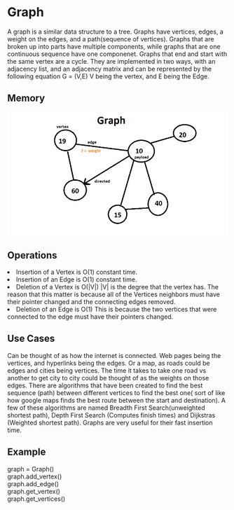 <h1>Graph</h1>
<p1> A graph is a similar data structure to a tree. Graphs have vertices, edges, a weight on the edges, and a path(sequence of vertices). Graphs that are broken up into parts have multiple components, while graphs that are one continuous sequence have one componenet. Graphs that end and start with the same vertex are a cycle. They are implemented in two ways, with an adjacency list, and an adjacency matrix and can be represented by the following equation G = (V,E) V being the vertex, and E being the Edge. <br/>
</p1>
<h2>Memory</h2>
<img src="graph_image.png">
<h2> Operations</h2>
<UI>
  <LI>Insertion of a Vertex is O(1) constant time. 
    <LI>Insertion of an Edge is O(1) constant time. 
      <LI> Deletion of a Vertex is O(|V|) |V| is the degree that the vertex has. The reason that this matter is because all of the Vertices neighbors must have their pointer changed and the connecting edges removed. 
        <LI>Deletion of an Edge is O(1) This is because the two vertices that were connected to the edge must have their pointers changed.
          </UI>
<h2> Use Cases</h2>
<p1> Can be thought of as how the internet is connected. Web pages being the vertices, and hyperlinks being the edges. Or a map, as roads could be edges and cities being vertices. The time it takes to take one road vs another to get city to city could be thought of as the weights on those edges. There are algorithms that have been created to find the best sequence (path) between different vertices to find the best one( sort of like how google maps finds the best route between the start and destination). A few of these algorithms are named Breadth First Search(unweighted shortest path), Depth First Search (Computes finish times) and Dijkstras (Weighted shortest path). Graphs are very useful for their fast insertion time.</p1>
<h2>Example </h2>
  graph = Graph()<br/>
graph.add_vertex()<br/>
graph.add_edge()<br/>
graph.get_vertex()<br/>
graph.get_vertices()
